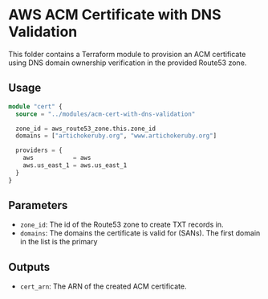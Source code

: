 # AWS ACM Certificate with DNS Validation

This folder contains a Terraform module to provision an ACM certificate using
DNS domain ownership verification in the provided Route53 zone.

## Usage

```terraform
module "cert" {
  source = "../modules/acm-cert-with-dns-validation"

  zone_id = aws_route53_zone.this.zone_id
  domains = ["artichokeruby.org", "www.artichokeruby.org"]

  providers = {
    aws           = aws
    aws.us_east_1 = aws.us_east_1
  }
}
```

## Parameters

- `zone_id`: The id of the Route53 zone to create TXT records in.
- `domains`: The domains the certificate is valid for (SANs). The first domain
  in the list is the primary

## Outputs

- `cert_arn`: The ARN of the created ACM certificate.
